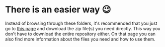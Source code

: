# There is an easier way 😉 
Instead of browsing through these folders, it's recommended that you just go to [this page](https://github.com/XNLFutureTechnologies/R36S-R36H-DTB/tree/main) and download the zip file(s) you need directly. This way you don't have to download the entire repository either. On that page you can also find more information about the files you need and how to use them.
